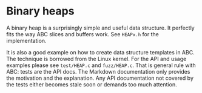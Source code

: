 #   Binary heaps

A binary heap is a surprisingly simple and useful data 
structure. It perfectly fits the way ABC slices and buffers 
work. See `HEAPx.h` for the implementation. 

It is also a good example on how to create data structure 
templates in ABC. The technique is borrowed from the Linux 
kernel. For the API and usage examples please see
`test/HEAP.c` and `fuzz/HEAP.c`. That is general rule with ABC:
tests are the API docs. The Markdown documentation only 
provides the motivation and the explanation. Any API 
documentation not covered by the tests either becomes stale
soon or demands too much attention.
